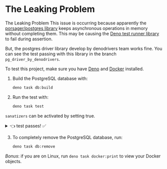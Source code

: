 # The Leaking Problem

The Leaking Problem This issue is occurring because apparently the
[porsager/postgres library](https://github.com/porsager/postgres) keeps
asynchronous operations in memory without completing them. This may be causing
the [Deno test runner library](https://deno.land/std@0.212.0/testing/bdd.ts) to
fail during assertion.

But, the postgres driver library develop by denodrivers team works fine. You can
see the test passing with this library in the branch `pg_driver_by_denodrivers`.

To test this project, make sure you have [Deno](https://deno.land/) and
[Docker](https://www.docker.com/) installed.

1. Build the PostgreSQL database with:

   ```bash
   deno task db:build
   ```

2. Run the test with:

   ```bash
   deno task test
   ```

`sanatizers` can be activated by setting true.

<details>
    <summary>👈 test passes! ✅</summary>

```bash
Task test deno test --allow-env --allow-net --trace-ops --allow-none
running 1 test from ./main_test.ts
leak problem test ...
  should not leak ...
------- output -------
create_result:  QueryArrayResult {
  query: Query {
    args: [],
    camelcase: undefined,
    fields: undefined,
    result_type: 0,
    text: "\n" +
      "      CREATE TABLE IF NOT EXISTS\n" +
      "      leak_problem_table (\n" +
      "        id SERIAL PRIMARY KEY,\n" +
      "        "... 40 more characters
  },
  command: "CREATE",
  rowCount: NaN,
  warnings: [],
  rows: []
}
insert_result:  test
drop_result:  QueryArrayResult {
  query: Query {
    args: [],
    camelcase: undefined,
    fields: undefined,
    result_type: 0,
    text: "DROP TABLE IF EXISTS leak_problem_table;"
  },
  command: "DROP",
  rowCount: NaN,
  warnings: [],
  rows: []
}
----- output end -----
  should not leak ... ok (41ms)
leak problem test ... ok (87ms)

ok | 1 passed (1 step) | 0 failed (93ms)
```

</details>

3. To completely remove the PostgreSQL database, run:

   ```bash
   deno task db:remove
   ```

_Bonus_: if you are on Linux, run `deno task docker:print` to view your Docker
objects.
